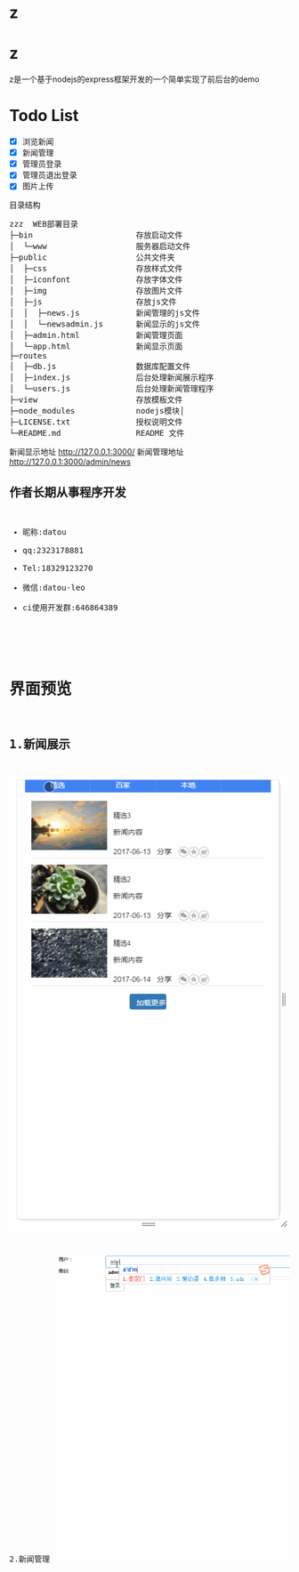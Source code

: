 # z
# z
z是一个基于nodejs的express框架开发的一个简单实现了前后台的demo

# Todo List
- [X] 浏览新闻
- [X] 新闻管理
- [X] 管理员登录
- [X] 管理员退出登录
- [X] 图片上传

目录结构

<pre>
zzz  WEB部署目录
├─bin                      存放启动文件
│  └─www                   服务器启动文件 
├─public                   公共文件夹
│  ├─css                   存放样式文件
│  ├─iconfont              存放字体文件
│  ├─img                   存放图片文件
│  ├─js                    存放js文件
│  │  ├─news.js            新闻管理的js文件
│  │  └─newsadmin.js       新闻显示的js文件
│  ├─admin.html            新闻管理页面      
│  └─app.html              新闻显示页面  
├─routes                   
│  ├─db.js                 数据库配置文件
│  ├─index.js              后台处理新闻展示程序
│  └─users.js              后台处理新闻管理程序 
├─view                     存放模板文件
├─node_modules             nodejs模块│
├─LICENSE.txt              授权说明文件
└─README.md                README 文件
</pre>

 新闻显示地址 http://127.0.0.1:3000/
 新闻管理地址 http://127.0.0.1:3000/admin/news

<h2>作者长期从事程序开发</h2>
<pre>
<ul>
<li>昵称:datou</li>
<li>qq:2323178881</li>
<li>Tel:18329123270</li>
<li>微信:datou-leo</li>
<li>ci使用开发群:646864389</li>
</ul>
<pre>

# 界面预览

1.新闻展示
--
![image](web.gif)

2.新闻管理
![image](back.gif)



